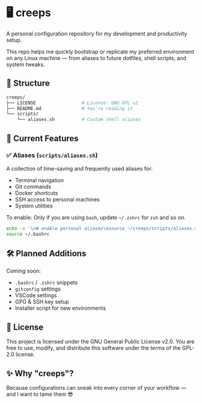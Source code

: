 # 🖥️ creeps

A personal configuration repository for my development and productivity setup.

This repo helps me quickly bootstrap or replicate my preferred environment on any Linux machine — from aliases to future dotfiles, shell scripts, and system tweaks.


## 📁 Structure

```bash
creeps/
├── LICENSE                 # License: GNU GPL v2
├── README.md               # You’re reading it
└── scripts/
    └── aliases.sh          # Custom shell aliases
```

## 🔧 Current Features

### ✅ Aliases (`scripts/aliases.sh`)
A collection of time-saving and frequently used aliases for:
- Terminal navigation
- Git commands
- Docker shortcuts
- SSH access to personal machines
- System utilities

To enable:
Only if you are using `bash`, update `~/.zshrc` for `zsh` and so on.
```bash
echo -e '\n# enable personal aliases\nsource ~/creeps/scripts/aliases.sh' >> ~/.bashrc
source ~/.bashrc
```

## 🛠 Planned Additions
Coming soon:
- `.bashrc` / `.zshrc` snippets
- `gitconfig` settings
- VSCode settings
- GPG & SSH key setup
- Installer script for new environments


## 📜 License
This project is licensed under the GNU General Public License v2.0.
You are free to use, modify, and distribute this software under the terms of the GPL-2.0 license.


## ✨ Why "creeps"?
Because configurations can sneak into every corner of your workflow — and I want to tame them 😎
